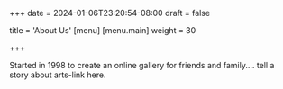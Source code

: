 +++
date = 2024-01-06T23:20:54-08:00
draft = false

title = 'About Us'
[menu]
 [menu.main]
  weight = 30

+++


Started in 1998 to create an online gallery for friends and family.... tell a story about arts-link here.

